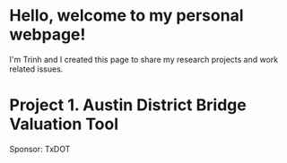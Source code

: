 # Hello, welcome to my personal webpage!
I'm Trinh and I created this page to share my research projects and work related issues.


# Project 1. Austin District Bridge Valuation Tool
Sponsor: TxDOT
